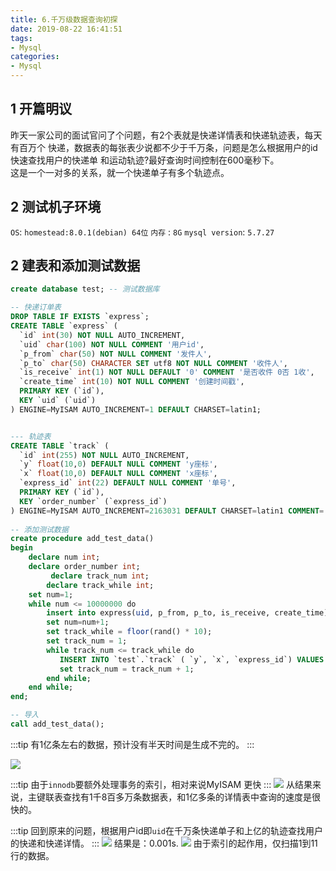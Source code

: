 ```yaml
---
title: 6.千万级数据查询初探
date: 2019-08-22 16:41:51
tags:
- Mysql
categories:
- Mysql
---
```

## 1 开篇明议
昨天一家公司的面试官问了个问题，有2个表就是快递详情表和快递轨迹表，每天有百万个
快递，数据表的每张表少说都不少于千万条，问题是怎么根据用户的id快速查找用户的快递单
和运动轨迹?最好查询时间控制在600毫秒下。  
这是一个一对多的关系，就一个快递单子有多个轨迹点。

## 2 测试机子环境
`OS`: `homestead:8.0.1(debian) 64位`
`内存` : `8G`
`mysql version`:  `5.7.27`

<!--more-->

## 2 建表和添加测试数据

``` sql
create database test; -- 测试数据库

-- 快递订单表
DROP TABLE IF EXISTS `express`;
CREATE TABLE `express` (
  `id` int(30) NOT NULL AUTO_INCREMENT,
  `uid` char(100) NOT NULL COMMENT '用户id',
  `p_from` char(50) NOT NULL COMMENT '发件人',
  `p_to` char(50) CHARACTER SET utf8 NOT NULL COMMENT '收件人',
  `is_receive` int(1) NOT NULL DEFAULT '0' COMMENT '是否收件 0否 1收',
  `create_time` int(10) NOT NULL COMMENT '创建时间戳',
  PRIMARY KEY (`id`),
  KEY `uid` (`uid`)
) ENGINE=MyISAM AUTO_INCREMENT=1 DEFAULT CHARSET=latin1;


--- 轨迹表
CREATE TABLE `track` (
  `id` int(255) NOT NULL AUTO_INCREMENT,
  `y` float(10,0) DEFAULT NULL COMMENT 'y座标',
  `x` float(10,0) DEFAULT NULL COMMENT 'x座标',
  `express_id` int(22) DEFAULT NULL COMMENT '单号',
  PRIMARY KEY (`id`),
  KEY `order_number` (`express_id`)
) ENGINE=MyISAM AUTO_INCREMENT=2163031 DEFAULT CHARSET=latin1 COMMENT=' 轨迹表';
 
-- 添加测试数据 
create procedure add_test_data()
begin
    declare num int;
    declare order_number int;
         declare track_num int;
        declare track_while int;
    set num=1;
    while num <= 10000000 do
        insert into express(uid, p_from, p_to, is_receive, create_time) values(replace(uuid(), '-', ''), CONCAT('from_', floor(rand()*1000)), CONCAT('to_', floor(rand()*1000)),0, UNIX_TIMESTAMP(NOW()));
        set num=num+1;
        set track_while = floor(rand() * 10);
        set track_num = 1;
        while track_num <= track_while do
           INSERT INTO `test`.`track` ( `y`, `x`, `express_id`) VALUES (rand()*rand()*100, rand()*rand()*100, (select max(id)from express));
           set track_num = track_num + 1;
        end while;
    end while;
end;

-- 导入
call add_test_data();

```
:::tip
有1亿条左右的数据，预计没有半天时间是生成不完的。
:::

![](https://qiniu.wuchuheng.com/images/6.%E5%8D%83%E4%B8%87%E7%BA%A7%E6%95%B0%E6%8D%AE%E6%9F%A5%E8%AF%A2%E5%88%9D%E6%8E%A21.png)

:::tip
由于`innodb`要额外处理事务的索引，相对来说MyISAM 更快
:::
![](https://qiniu.wuchuheng.com/images/6.%E5%8D%83%E4%B8%87%E7%BA%A7%E6%95%B0%E6%8D%AE%E6%9F%A5%E8%AF%A2%E5%88%9D%E6%8E%A22.png)
从结果来说，主键联表查找有1千8百多万条数据表，和1亿多条的详情表中查询的速度是很快的。

:::tip
回到原来的问题，根据用户id即`uid`在千万条快递单子和上亿的轨迹查找用户的快递和快递详情。
:::
![](https://qiniu.wuchuheng.com/images/6.%E5%8D%83%E4%B8%87%E7%BA%A7%E6%95%B0%E6%8D%AE%E6%9F%A5%E8%AF%A2%E5%88%9D%E6%8E%A23.png)
结果是：0.001s.
![](https://qiniu.wuchuheng.com/images/6.%E5%8D%83%E4%B8%87%E7%BA%A7%E6%95%B0%E6%8D%AE%E6%9F%A5%E8%AF%A2%E5%88%9D%E6%8E%A24.png)
由于索引的起作用，仅扫描1到11行的数据。

